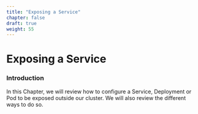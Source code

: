 ```yaml
---
title: "Exposing a Service"
chapter: false
draft: true
weight: 55
---
```


# Exposing a Service 
### Introduction

In this Chapter, we will review how to configure a Service, Deployment or Pod to be exposed outside our cluster. We will also review the different ways to do so.


